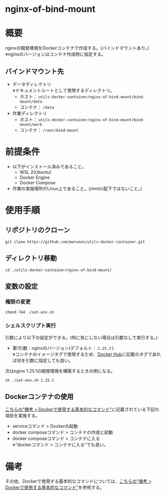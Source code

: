 # **nginx-of-bind-mount**
# 概要
nginxの開発環境をDockerコンテナで作成する。(バインドマウントあり。)  
※nginxのバージョンはコンテナ作成時に指定する。
## バインドマウント先
- データディレクトリ  
  ※ドキュメントルートとして使用するディレクトリ。
    - ホスト： `utils-docker-container/nginx-of-bind-mount/bind-mount/data`
    - コンテナ： `/data`
- 作業ディレクトリ
    - ホスト： `utils-docker-container/nginx-of-bind-mount/bind-mount/work`
    - コンテナ： `/root/bind-mount`

# 前提条件
- 以下がインストール済みであること。
    - WSL 2(Ubuntu)
    - Docker Engine
    - Docker Compose
- 作業の実施場所がLinux上であること。(/mnt/c配下ではないこと。)

# 使用手順
## リポジトリのクローン
```console
git clone https://github.com/marunnn/utils-docker-container.git
```
## ディレクトリ移動
```console
cd ./utils-docker-container/nginx-of-bind-mount/
```
## 変数の設定
### 権限の変更
```console
chmod 744 ./set-env.sh
```
### シェルスクリプト実行
引数により以下の設定ができる。(特に気にしない場合は引数なしで実行する。)
- 第1引数：nginxのバージョン(デフォルト： `1.25.3` )  
  ※コンテナのイメージタグで使用するため、[Docker Hub](https://hub.docker.com/)に記載のタグであれば何を引数に指定しても良い。

次はnginx 1.25.1の開発環境を構築するときの例になる。
```console
sh ./set-env.sh 1.25.1
```
## Dockerコンテナの使用
[こちらの"備考 > Dockerで使用する基本的なコマンド"](../README.md)に記載されている下記の項目を実施する。
- serviceコマンド > Dockerの起動
- docker composeコマンド > コンテナの作成と起動
- docker composeコマンド > コンテナに入る  
  ※"dockerコマンド > コンテナに入る"でも良い。

# 備考
その他、Dockerで使用する基本的なコマンドについては、[こちらの"備考 > Dockerで使用する基本的なコマンド"](../README.md)を参照する。